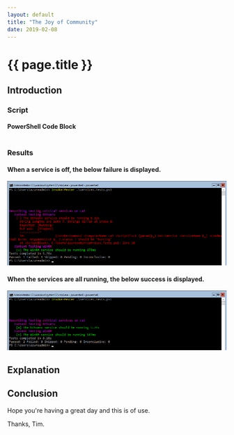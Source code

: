 ```yaml
---
layout: default
title: "The Joy of Community"
date: 2019-02-08
---
```

# {{ page.title }}

## Introduction



### Script

#### PowerShell Code Block

```powershell

```

### Results

#### When a service is off, the below failure is displayed.

![Pester Multiple Services - Remote Fail](/assets/20190206/1-PesterMultipleServicesRemoteF.png)

#### When the services are all running, the below success is displayed.

![Pester Multiple Services - Remote Pass](/assets/20190206/2-PesterMultipleServicesRemoteP.png)

## Explanation

## Conclusion

Hope you're having a great day and this is of use.

Thanks, Tim.
